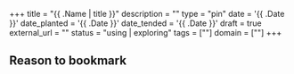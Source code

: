 +++
title = "{{ .Name | title }}"
description = ""
type = "pin"
date = '{{ .Date }}'
date_planted = '{{ .Date }}'
date_tended = '{{ .Date }}'
draft = true
external_url = ""
status = "using | exploring"
tags = [""]
domain = [""]
+++

## Reason to bookmark
